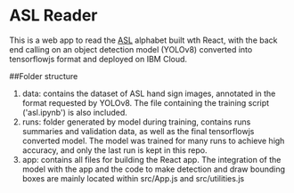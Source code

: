 # ASL Reader

This is a web app to read the [ASL](https://en.wikipedia.org/wiki/American_Sign_Language) alphabet built wth React, with the back end calling on an object detection model (YOLOv8) converted into tensorflowjs format and deployed on IBM Cloud.

##Folder structure

1.  data: contains the dataset of ASL hand sign images, annotated in the format requested by YOLOv8. The file containing the training script ('asl.ipynb') is also included.
2.  runs: folder generated by model during training, contains runs summaries and validation data, as well as the final tensorflowjs converted model. The model was trained for many runs to achieve high accuracy, and only the last run is kept in this repo.
3.  app: contains all files for building the React app. The integration of the model with the app and the code to make detection and draw bounding boxes are mainly located within src/App.js and src/utilities.js
